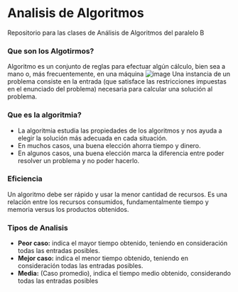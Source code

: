 # Analisis de Algoritmos
Repositorio para las clases de Análisis de Algoritmos del paralelo B 

### Que son los Algotirmos?

Algoritmo es un conjunto de reglas para efectuar algún cálculo, bien sea a mano o, más
frecuentemente, en una máquina 
![image](https://github.com/user-attachments/assets/5a13b2dc-3375-4a86-8355-f50faf0832c5)
Una instancia de un problema consiste en la entrada (que satisface las restricciones
impuestas en el enunciado del problema) necesaria para calcular una solución al problema.

### Que es la algoritmia?
- La algoritmia estudia las propiedades de los algoritmos y nos ayuda a elegir la solución más adecuada en cada situación.
- En muchos casos, una buena elección ahorra tiempo y dinero.
- En algunos casos, una buena elección marca la diferencia entre poder resolver un problema y no poder hacerlo.

### Eficiencia

Un algoritmo debe ser rápido y usar la menor cantidad de recursos. Es una relación entre los recursos consumidos, fundamentalmente tiempo y memoria versus los productos obtenidos.

### Tipos de Analisis

- **Peor caso:** indica el mayor tiempo obtenido, teniendo en consideración todas las entradas posibles.
- **Mejor caso:** indica el menor tiempo obtenido, teniendo en consideración todas las entradas posibles.
- **Media:** (Caso promedio), indica el tiempo medio obtenido, considerando todas las entradas posibles



